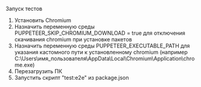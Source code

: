 Запуск тестов
1) Установить Chromium
2) Назначить переменную среды PUPPETEER_SKIP_CHROMIUM_DOWNLOAD = true для отключения скачивания chromium при установке пакетов
3) Назначить переменную среды PUPPETEER_EXECUTABLE_PATH для указания кастомного пути к установленному chromium  (например C:\Users\имя_пользователя\AppData\Local\Chromium\Application\chrome.exe)
4) Перезагрузить ПК
5) Запустить скрипт "test:e2e" из package.json
